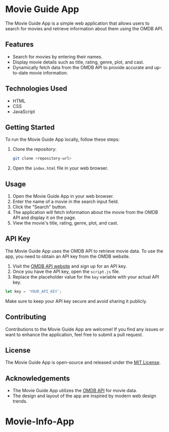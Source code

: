 # Movie Guide App

The Movie Guide App is a simple web application that allows users to search for movies and retrieve information about them using the OMDB API.

## Features

- Search for movies by entering their names.
- Display movie details such as title, rating, genre, plot, and cast.
- Dynamically fetch data from the OMDB API to provide accurate and up-to-date movie information.

## Technologies Used

- HTML
- CSS
- JavaScript

## Getting Started

To run the Movie Guide App locally, follow these steps:

1. Clone the repository:

   ```bash
   git clone <repository-url>
   ```

2. Open the `index.html` file in your web browser.

## Usage

1. Open the Movie Guide App in your web browser.
2. Enter the name of a movie in the search input field.
3. Click the "Search" button.
4. The application will fetch information about the movie from the OMDB API and display it on the page.
5. View the movie's title, rating, genre, plot, and cast.

## API Key

The Movie Guide App uses the OMDB API to retrieve movie data. To use the app, you need to obtain an API key from the OMDB website.

1. Visit the [OMDB API website](http://www.omdbapi.com/) and sign up for an API key.
2. Once you have the API key, open the `script.js` file.
3. Replace the placeholder value for the `key` variable with your actual API key.

```javascript
let key = 'YOUR_API_KEY';
```

Make sure to keep your API key secure and avoid sharing it publicly.

## Contributing

Contributions to the Movie Guide App are welcome! If you find any issues or want to enhance the application, feel free to submit a pull request.

## License

The Movie Guide App is open-source and released under the [MIT License](LICENSE).

## Acknowledgements

- The Movie Guide App utilizes the [OMDB API](http://www.omdbapi.com/) for movie data.
- The design and layout of the app are inspired by modern web design trends.
# Movie-Info-App

